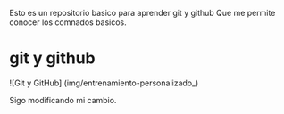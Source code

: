 Esto es un repositorio basico para aprender git y github
Que me permite conocer los comnados basicos.

# git y github

![Git y GitHub] (img/entrenamiento-personalizado_)

Sigo modificando mi cambio.